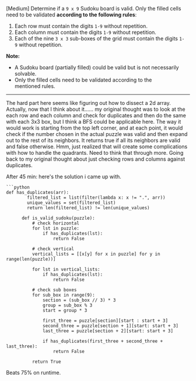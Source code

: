 [Medium]
Determine if a `9 x 9` Sudoku board is valid. Only the filled cells need to be validated **according to the following rules**:

1. Each row must contain the digits `1-9` without repetition.
2. Each column must contain the digits `1-9` without repetition.
3. Each of the nine `3 x 3` sub-boxes of the grid must contain the digits `1-9` without repetition.

**Note:**

- A Sudoku board (partially filled) could be valid but is not necessarily solvable.
- Only the filled cells need to be validated according to the mentioned rules.

---
The hard part here seems like figuring out how to dissect a 2d array. Actually, now that I think about it...... my original thought was to look at the each row and each column and check for duplicates and then do the same with each 3x3 box, but I think a BFS could be applicable here. The way it would work is starting from the top left corner, and at each point, it would check if the number chosen in the actual puzzle was valid and then expand out to the rest of its neighbors.  It returns true if all its neighbors are valid and false otherwise. Hmm, just realized that will create some complications with how to handle the quadrants. Need to think that through more. Going back to my original thought about just checking rows and columns against duplicates.

After 45 min: here's the solution i came up with.

```
```python
def has_duplicates(arr):
        filtered_list = list(filter(lambda x: x != ".", arr))
        unique_values = set(filtered_list)
        return len(filtered_list) != len(unique_values)
  
      def is_valid_sudoku(puzzle):
          # check horizontal
          for lst in puzzle:
              if has_duplicates(lst):
                  return False
      
          # check vertical
          vertical_lists = [[x[y] for x in puzzle] for y in range(len(puzzle))]
      
          for lst in vertical_lists:
              if has_duplicates(lst):
                  return False
      
          # check sub boxes
          for sub_box in range(9):
              section = (sub_box // 3) * 3
              group = sub_box % 3
              start = group * 3
     
              first_three = puzzle[section][start : start + 3]
              second_three = puzzle[section + 1][start: start + 3]
              last_three = puzzle[section + 2][start: start + 3]
      
              if has_duplicates(first_three + second_three + last_three):
                  return False
      
          return True
```

Beats 75% on runtime.
